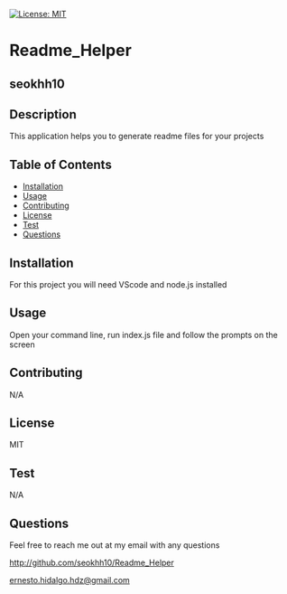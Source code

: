 
  [![License: MIT](https://img.shields.io/badge/license-MIT-green)](https://opensource.org/licenses/MIT)
  # Readme_Helper
  ## seokhh10


  ## Description

  This application helps you to generate readme files for your projects

  ## Table of Contents
  * [Installation](#installation)
  * [Usage](#usage)
  * [Contributing](#contributing)
  * [License](#license)
  * [Test](#test)
  * [Questions](#questions)


  ## Installation

  For this project you will need VScode and node.js installed

  ## Usage

  Open your command line, run index.js file and follow the prompts on the screen

  ## Contributing

  N/A

  ## License

  MIT

  ## Test

  N/A

  ## Questions

  Feel free to reach me out at my email with any questions

  http://github.com/seokhh10/Readme_Helper


  ernesto.hidalgo.hdz@gmail.com

